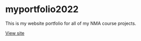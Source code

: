 # myportfolio2022

This is my website portfolio for all of my NMA course projects.

[View site](https://cassandraneri.github.io/myportfolio2022/) 
